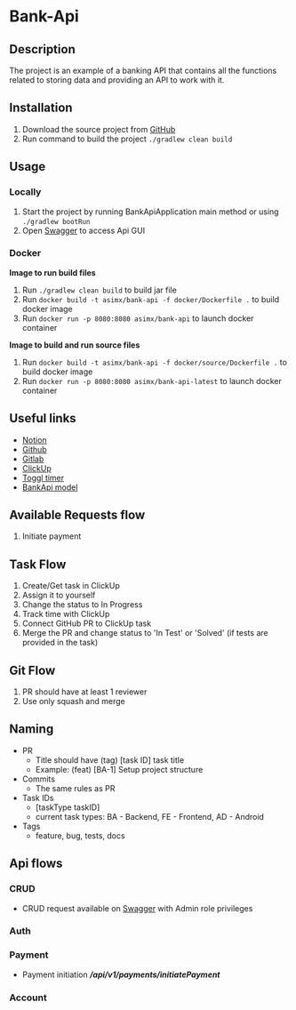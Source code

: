 # Bank-Api

## Description

The project is an example of a banking API that contains all the functions related to storing data and providing an API
to work with it.

## Installation

1. Download the source project from [GitHub](https://github.com/VadzimMatsiushonak/Bank-Api.git)
2. Run command to build the project ```./gradlew clean build```

## Usage

### Locally
1. Start the project by running BankApiApplication main method or using ```./gradlew bootRun```
2. Open [Swagger](http://localhost:8080/swagger-ui/) to access Api GUI

### Docker
**Image to run build files**
1. Run ```./gradlew clean build``` to build jar file
2. Run ```docker build -t asimx/bank-api -f docker/Dockerfile .``` to build docker image
3. Run ```docker run -p 8080:8080 asimx/bank-api``` to launch docker container

**Image to build and run source files**
1. Run ```docker build -t asimx/bank-api -f docker/source/Dockerfile .``` to build docker image
2. Run ```docker run -p 8080:8080 asimx/bank-api-latest``` to launch docker container

## Useful links

- [Notion](https://www.notion.so/BankApi-4cd52d55c7204482a6f364f1b7687c5e)
- [Github](https://github.com/VadzimMatsiushonak/Bank-Api)
- [Gitlab](https://gitlab.com/vadzim.matsiushonak/bank-api)
- [ClickUp](https://app.clickup.com/43295014/v/b/6-386791473-2)
- [Toggl timer](https://track.toggl.com/timer)
- [BankApi model](https://app.sqldbm.com/MySQL/Edit/p237658/)

## Available Requests flow

1. Initiate payment

## Task Flow

1. Create/Get task in ClickUp
2. Assign it to yourself
3. Change the status to In Progress
4. Track time with ClickUp
5. Connect GitHub PR to ClickUp task
6. Merge the PR and change status to 'In Test' or 'Solved' (if tests are provided in the task)

## Git Flow

1. PR should have at least 1 reviewer
2. Use only squash and merge

## Naming

- PR
    - Title should have (tag) [task ID] task title
    - Example: (feat) [BA-1] Setup project structure
- Commits
    - The same rules as PR
- Task IDs
    - [taskType taskID]
    - current task types: BA - Backend, FE - Frontend, AD - Android
- Tags
    - feature, bug, tests, docs

## Api flows

### CRUD

- CRUD request available on [Swagger](http://localhost:8080/swagger-ui/) with Admin role privileges

### Auth

### Payment

- Payment initiation _**/api/v1/payments/initiatePayment**_

### Account